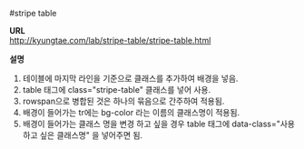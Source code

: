 #stripe table

**URL**  
http://kyungtae.com/lab/stripe-table/stripe-table.html

**설명**

1. 테이블에 마지막 라인을 기준으로 클래스를 추가하여 배경을 넣음.  
1. table 태그에 class="stripe-table" 클래스를 넣어 사용.  
1. rowspan으로 병합된 것은 하나의 묶음으로 간주하여 적용됨.  
1. 배경이 들어가는 tr에는 bg-color 라는 이름의 클래스명이 적용됨.  
1. 배경이 들어가는 클래스 명을 변경 하고 싶을 경우 table 태그에 data-class="사용하고 싶은 클래스명" 을 넣어주면 됨.  

